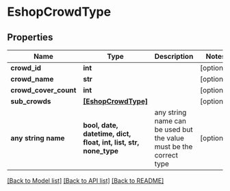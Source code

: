 # EshopCrowdType


## Properties
Name | Type | Description | Notes
------------ | ------------- | ------------- | -------------
**crowd_id** | **int** |  | [optional] 
**crowd_name** | **str** |  | [optional] 
**crowd_cover_count** | **int** |  | [optional] 
**sub_crowds** | [**[EshopCrowdType]**](EshopCrowdType.md) |  | [optional] 
**any string name** | **bool, date, datetime, dict, float, int, list, str, none_type** | any string name can be used but the value must be the correct type | [optional]

[[Back to Model list]](../README.md#documentation-for-models) [[Back to API list]](../README.md#documentation-for-api-endpoints) [[Back to README]](../README.md)


